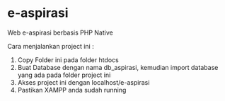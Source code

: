 # e-aspirasi
Web e-aspirasi berbasis PHP Native

Cara menjalankan project ini :
1. Copy Folder ini pada folder htdocs
2. Buat Database dengan nama db_aspirasi, kemudian import database yang ada pada folder project ini
3. Akses project ini dengan localhost/e-aspirasi
4. Pastikan XAMPP anda sudah running
